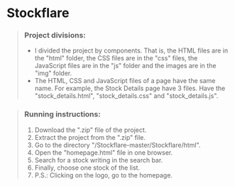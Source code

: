 # Stockflare


> ### Project divisions:
  > - I divided the project by components. That is, the HTML files are in the "html" folder, the CSS files are in the "css" files, the JavaScript files are in the "js" folder and the images are in the "img" folder.
  > - The HTML, CSS and JavaScript files of a page have the same name. For example, the Stock Details page have 3 files. Have the "stock_details.html", "stock_details.css" and "stock_details.js".

> ### Running instructions:
  > 1. Download the ".zip" file of the project.
  > 2. Extract the project from the ".zip" file.
  > 3. Go to the directory "/Stockflare-master/Stockflare/html".
  > 4. Open the "homepage.html" file in one browser.
  > 5. Search for a stock writing in the search bar.
  > 6. Finally, choose one stock of the list.
  > 7. P.S.: Clicking on the logo, go to the homepage.
  
  
